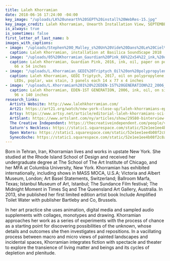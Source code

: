 ```yaml
---
title: Laleh Khorramian
date: 2018-06-16 17:24:00 -04:00
key_image: "/uploads/LK%20unearth%20SEPT%20install%20WebRes-15.jpg"
key_image_credit: Laleh Khorramian, Unearth Installation View, SEPTEMBER
is_always: true
is_sometimes: false
first_letter_of_last_name: b
images_with_captions:
- image: "/uploads/Stephen%20O_Malley_s%20Un%20Vide%20Dans%20Le%20Ciel%20-%20performed%20by%20The%20Orchestra%20Now_0300%20web.jpg"
  caption: Laleh Khorramian, installation at Basilica SoundScape 2018
- image: "/uploads/05%20Khorramian_Gaurdian%20Pink_66%22x54%22_ink,%20oil,%20paper%20on%20polypropelene_2016%20%20web.jpg"
  caption: Laleh Khorramian, Guardian Pink, 2016, ink, oil, paper on polypropelene,
    66 x 54 inches
- image: "/uploads/L.Khorramian_GEDI%20Triptych_Oil%20on%20polypropylene,%20colored%20gels,%20LEDs,%20poplar,%20wax%20stain%203%20panels%20each%2014%20x%2077%20x%204%20inches%202017%20web-13629b.jpg"
  caption: Laleh Khorramian, GEDI Triptych, 2017, oil on polypropylene, colored gels,
    LEDs, poplar, wax stain, 3 panels each 14 x 77 x 4 inches
- image: "/uploads/L.Khorramian%201%20%22EDEN-1ST%20GENERATION%22_2006_ink,%20oil,%20on%20silverpoint%20paper_96%22X140%22%20web%20copy.jpg"
  caption: Laleh Khorramian, EDEN-1ST GENERATION, 2006, ink, oil, on silverpoint paper,
    96 x 140 inches
research_links:
  Artists Website: http://www.lalehkhorramian.com/
  Art21: https://art21.org/watch/new-york-close-up/laleh-khorramians-epic-animations/
  Artsy: https://www.artsy.net/article/editorial-laleh-khorramians-sci-fi-universe-complete-with-a-portal
  ArtSlant: https://www.artslant.com/ny/articles/show/29580-binterview-with-laleh-khorramianb
  The Creative Independent: https://thecreativeindependent.com/people/visual-artist-laleh-khorramian-on-knowing-when-to-take-a-break/
  Saturn's Neckless: https://static1.squarespace.com/static/52e1ee1ee4b08f2c8ab7cd44/t/5ba8fea2ec212d77001c5d4c/1537801890973/Saturns+Necklace+-+Margarida+Mendes.pdf
  Open Waters: https://static1.squarespace.com/static/52e1ee1ee4b08f2c8ab7cd44/t/5ba8fe06c830250c0ff122fd/1537801735915/Open+Waters+-+Murtaza+Vali.pdf
  Synecdoche: https://static1.squarespace.com/static/52e1ee1ee4b08f2c8ab7cd44/t/5ba8ff97e5e5f04d185ba747/1537802140555/PROFILE+LALEH+KHORRAMIAN.pdf
---
```


Born in Tehran, Iran, Khorramian lives and works in upstate New York. She studied at the Rhode Island School of Design and received her undergraduate degree at The School of The Art Institute of Chicago, and her MFA at Columbia University, New York. Khorramian has exhibited internationally, including shows in MASS MOCA, U.S.A; Victoria and Albert Museum, London; Art Basel Statements, Switzerland; Ballroom Marfa, Texas; Istanbul Museum of Art, Istanbul; The Sundance Film festival; The Midnight Moment in Times Sq and The Queensland Art Gallery, Australia. In 2013, she published her first limited edition artist book Include Amplified Toilet Water with publisher Bartleby and Co, Brussels.

In her art practice she uses animation, digital media and sampled audio supplements with collages, monotypes and drawing. Khorramian approaches her work as a series of experiments with the process of chance as a starting point for discovering possibilities of the unknown, whose details and outcomes she then investigates and repositions. In a vacillating process between macro and micro views of painted landscapes and incidental spaces, Khorramian integrates fiction with spectacle and theater to explore the transience of living matter and beings and its cycles of depletion and plenitude.